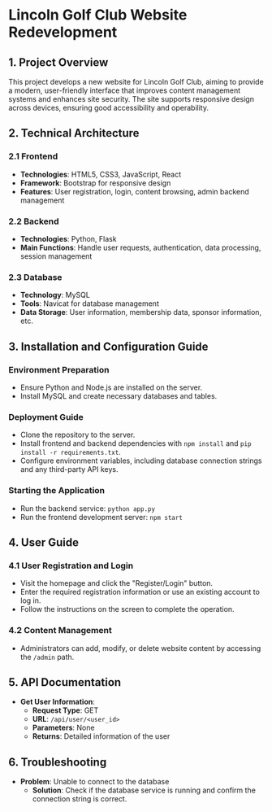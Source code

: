 # Lincoln Golf Club Website Redevelopment

## 1. Project Overview

This project develops a new website for Lincoln Golf Club, aiming to provide a modern, user-friendly interface that improves content management systems and enhances site security. The site supports responsive design across devices, ensuring good accessibility and operability.

## 2. Technical Architecture

### 2.1 Frontend

- **Technologies**: HTML5, CSS3, JavaScript, React
- **Framework**: Bootstrap for responsive design
- **Features**: User registration, login, content browsing, admin backend management

### 2.2 Backend

- **Technologies**: Python, Flask
- **Main Functions**: Handle user requests, authentication, data processing, session management

### 2.3 Database

- **Technology**: MySQL
- **Tools**: Navicat for database management
- **Data Storage**: User information, membership data, sponsor information, etc.

## 3. Installation and Configuration Guide

### Environment Preparation

- Ensure Python and Node.js are installed on the server.
- Install MySQL and create necessary databases and tables.

### Deployment Guide

- Clone the repository to the server.
- Install frontend and backend dependencies with `npm install` and `pip install -r requirements.txt`.
- Configure environment variables, including database connection strings and any third-party API keys.

### Starting the Application

- Run the backend service: `python app.py`
- Run the frontend development server: `npm start`

## 4. User Guide

### 4.1 User Registration and Login

- Visit the homepage and click the "Register/Login" button.
- Enter the required registration information or use an existing account to log in.
- Follow the instructions on the screen to complete the operation.

### 4.2 Content Management

- Administrators can add, modify, or delete website content by accessing the `/admin` path.

## 5. API Documentation

- **Get User Information**:
  - **Request Type**: GET
  - **URL**: `/api/user/<user_id>`
  - **Parameters**: None
  - **Returns**: Detailed information of the user

## 6. Troubleshooting

- **Problem**: Unable to connect to the database
  - **Solution**: Check if the database service is running and confirm the connection string is correct.



